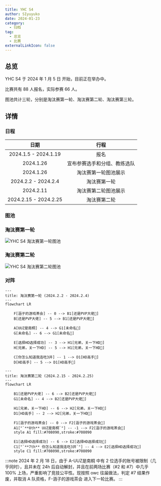 ```yaml
---
title: YHC S4
author: SIyuyuko
date: 2024-01-23
category:
  - 归档
tag:
  - 总览
  - 比赛
externalLinkIcon: false
---
```

## 总览

YHC S4 于 2024 年 1 月 5 日 开始，目前正在举办中。

比赛共有 88 人报名，实际参赛 66 人。

图池共计三轮，分别是淘汰赛第一轮、淘汰赛第二轮、淘汰赛第三轮。

<!-- more -->

## 详情

### 日程

|         日期         |             行程             |
| :-------------------: | :--------------------------: |
| 2024.1.5 - 2024.1.19 |             报名             |
|       2024.1.26       | 宣布参赛选手和分组、教练选队 |
|       2024.1.26       |     淘汰赛第一轮图池展示     |
|  2024.2.2 - 2024.2.4  |         淘汰赛第一轮         |
|       2024.2.11       |     淘汰赛第二轮图池展示     |
| 2024.2.15 - 2024.2.25 |         淘汰赛第二轮         |

### 图池

### 淘汰赛第一轮

![YHC S4 淘汰赛第一轮图池](https://files.catbox.moe/uqbmj9.jpg)

<!-- [在这里下载谱面包！](https://drive.google.com/file/d/16EGRC4DnalO_YEiENcBLBTi9H05XcHiE/view?usp=share_link) -->

<!-- !gp #YHC S4 R1# HD 2089366 372448 3239199 3448129 3902695 2141049 NM 2661092 3743459 DT 3675891 2587641 FM 3424391 3521488 3139469 TB 3256904 -->

### 淘汰赛第二轮

![YHC S4 淘汰赛第二轮图池](https://files.catbox.moe/wgnt00.jpg)

<!-- !gp #YHC S4 R2# HD 3295947 3535432 2892338 2434770 4313545 4253149 NM 3794164 2278423 DT 3334117 4362204 FM 2273016 2794470 4093505 TB 1968981 -->

<!-- ### 淘汰赛第三轮 -->

<!-- ![YHC S4 淘汰赛第三轮图池](https://files.catbox.moe/xlhwtg.jpg) -->

<!-- !gp #YHC S4 R3# HD 3468294 3113813 3735247 3196719 2381878 2938608 313165 NM 3017432 3157972 DT 307804 2896899 2325564 FM 1542345 3661739 2033671 TB 342543 -->

### 对阵

```mermaid
---
title: 淘汰赛第一轮 (2024.2.2 - 2024.2.4)
---
flowchart LR

    F[涵子的游戏茶会] -- 0 --> B1[还是PVP大佬👑]
    B[还是PVP大佬] -- 5 --> B1[还是PVP大佬👑]

    A[UUZ是南桐] -- 4 --> G1[未命名👑]
    G[未命名] -- 6 --> G1[未命名👑]

    E[选择HD选择成功] -- 3 --> H1[兄弟，关一下HD👑]
    H[兄弟，关一下HD] -- 5 --> H1[兄弟，关一下HD👑]

    C[你怎么知道我连吃3井] -- 1 --> D1[HD高手👑]
    D[HD高手] -- 5 --> D1[HD高手👑]

```

```mermaid
---
title: 淘汰赛第二轮 (2024.2.15 - 2024.2.25)
---
flowchart LR

    B1[还是PVP大佬] -- 6 --> B2[还是PVP大佬👑]
    G1[未命名] -- 4 --> B2[还是PVP大佬👑]

    H1[兄弟，关一下HD] -- 6 --> H2[兄弟，关一下HD👑]
    D1[HD高手] -- 2 --> H2[兄弟，关一下HD👑]

    F1[涵子的游戏茶会] -- 0 --> F2[涵子的游戏茶会👑]
    A1["`**8th** UUZ是南桐`"] -- -1 --> F2[涵子的游戏茶会👑]
    style A1 fill:#708090,stroke:#708090

    E1[选择HD选择成功] -- 6 --> E2[选择HD选择成功👑]
    C1["`**7th** 你怎么知道我连吃3井`"] -- 4 --> E2[选择HD选择成功👑]
    style C1 fill:#708090,stroke:#708090
```

:::note
2024 年 2 月 18 日，由于 A-UUZ是南桐 中有 2 位选手的账号被限制（几乎同时），且并未在 24h 后自动解封，并且在前两场比赛（#2 和 #7）中几乎 100% 上场，严重影响了竞技公平性。现按照 owc 往届做法，判定 #7 结果作废，并取消 A 队资格，F-涵子的游戏茶会 进入下一轮比赛。
:::

<!-- ### 结果

| 名次 |        队伍        |                                                                                                                                                                                                队员                                                                                                                                                                                                |                       教练                       |                       奖励                       |
| :--: | :-----------------: | :-------------------------------------------------------------------------------------------------------------------------------------------------------------------------------------------------------------------------------------------------------------------------------------------------------------------------------------------------------------------------------------------------: | :----------------------------------------------: | :-----------------------------------------------: |
|  #1  |         ??         |                                       [*innnnovation*](https://osu.ppy.sh/users/18443135) [Natsukaze](https://osu.ppy.sh/users/29046592) [Refu3](https://osu.ppy.sh/users/24013879) [eric1388](https://osu.ppy.sh/users/20384257) [TomCh](https://osu.ppy.sh/users/13863127) [ElectroTD](https://osu.ppy.sh/users/6955595) [Kallen0401](https://osu.ppy.sh/users/32620473)                                       |   [VialVistas](https://osu.ppy.sh/users/9697708)   | 每人一份随机零食[^first]、非官方主页奖牌[^second] |
|  #2  |         ??         |                                       [*7R1N1TY*](https://osu.ppy.sh/users/12803951) [SouJuku](https://osu.ppy.sh/users/20403654) [Asp1er](https://osu.ppy.sh/users/17392497) [zhuiyi_crane](https://osu.ppy.sh/users/24365691) [MizukiQwQ](https://osu.ppy.sh/users/15154497) [Fungus OVO](https://osu.ppy.sh/users/4928835) [Lfruin](https://osu.ppy.sh/users/18165022)                                       |     [Kotor1](https://osu.ppy.sh/users/2351439)     |                    每人 25 CNY                    |
|  #3  |         ??         |                                           [*n0000000000o*](https://osu.ppy.sh/users/12215328) [yukishize](https://osu.ppy.sh/users/11736169) [cd20200816](https://osu.ppy.sh/users/18118155) [EYii](https://osu.ppy.sh/users/26977726) [FiresunX](https://osu.ppy.sh/users/25578225) [Aokreti](https://osu.ppy.sh/users/27321919) [akuya](https://osu.ppy.sh/users/25089015)                                           |  [Celia-Claire](https://osu.ppy.sh/users/12790121)  |                    每人 15 CNY                    |
|  #4  |         ??         |                                 [*Niumaokun*](https://osu.ppy.sh/users/16227180) [Alymetic](https://osu.ppy.sh/users/19287762) [LingYuanOvO](https://osu.ppy.sh/users/23805648) [1224192602](https://osu.ppy.sh/users/13089663) [lizhanyiawa](https://osu.ppy.sh/users/13928307) [CyberBunnyGirl](https://osu.ppy.sh/users/11531025) [magic__sunny](https://osu.ppy.sh/users/13323610)                                 | [-Spring Night-](https://osu.ppy.sh/users/17064371) |                        --                        |
|  #5  |         ??         |                                               [*fate80016*](https://osu.ppy.sh/users/8471476) [rtconsuming](https://osu.ppy.sh/users/8500047) [MAPSILL](https://osu.ppy.sh/users/31956309) [FeD4kTo](https://osu.ppy.sh/users/31483691) [SansX](https://osu.ppy.sh/users/29735986) [iz6](https://osu.ppy.sh/users/26093361) [Dawintch](https://osu.ppy.sh/users/9948405)                                               |   [Stick_Fish](https://osu.ppy.sh/users/13358640)   |                        --                        |
|  #6  |         ??         |                                                     [*Kieost*](https://osu.ppy.sh/users/17823832) [sion22](https://osu.ppy.sh/users/30137844) [Zxian](https://osu.ppy.sh/users/20672564) [xxbg](https://osu.ppy.sh/users/31833376) [chana](https://osu.ppy.sh/users/18375016) [Lemen](https://osu.ppy.sh/users/28120802) [K_vAE](https://osu.ppy.sh/users/8756045)                                                     |   [Sakura Luna](https://osu.ppy.sh/users/1608105)   |                        --                        |
|  #7  | 你怎么知道我连吃3井 | [*cdwcgt*](https://osu.ppy.sh/users/14721101) [wjs255](https://osu.ppy.sh/users/29856978) [qazoop](https://osu.ppy.sh/users/16833395) [Maihama Alice](https://osu.ppy.sh/users/29164007) [AltoClef](https://osu.ppy.sh/users/27673654) [Ryno](https://osu.ppy.sh/users/25095822) [sourflour](https://osu.ppy.sh/users/5237349) [Swlloy](https://osu.ppy.sh/users/32977609) [Krazy Dragon](https://osu.ppy.sh/users/26954594) |  [ShandenOnter](https://osu.ppy.sh/users/13999223)  |                        --                        |
|  #8  |      UUZ是南桐      |                 [*mura sama*](https://osu.ppy.sh/users/9527178) [C9NekoMinto](https://osu.ppy.sh/users/12971970) [-Yuuk1-](https://osu.ppy.sh/users/33746988) [Hinanawi Momoko](https://osu.ppy.sh/users/16901335) [ILOVEUUZ](https://osu.ppy.sh/users/14285752) [CherryBomb](https://osu.ppy.sh/users/1992984) [CNjoin](https://osu.ppy.sh/users/13630983) [Yoizuki](https://osu.ppy.sh/users/25767690)                 |   [BurgerKing](https://osu.ppy.sh/users/13013147)   |                        --                        |

---

[^first]: 随机零食花费通常在 30 - 40 CNY 之间，S3 的随机零食是**百奇Pocky、喜茶气泡水**。
       经协商后，#1 部分选手的奖励兑换成 35 CNY 或 一个月 osu!supporter 。

[^second]: 非官方主页奖牌为 [KanonBot](https://info.desu.life/?p=383) 徽章
       :::center
       ![YHC S3 奖牌](<https://files.catbox.moe/dju480.png> =300x)
       ::: -->
